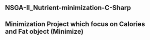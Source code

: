 
NSGA-II_Nutrient-minimization-C-Sharp
--------------------------------------------
Minimization Project which focus on Calories and Fat object (Minimize)
--------------------------------------------
